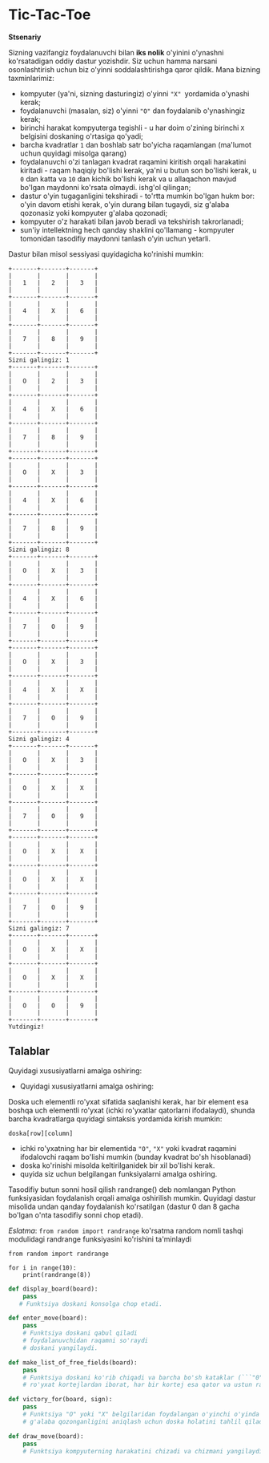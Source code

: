 ﻿
# Tic-Tac-Toe
**Stsenariy**

Sizning vazifangiz foydalanuvchi bilan **iks nolik** o'yinini o'ynashni ko'rsatadigan oddiy dastur yozishdir. Siz uchun hamma narsani osonlashtirish uchun biz o'yinni soddalashtirishga qaror qildik. Mana bizning taxminlarimiz:

- kompyuter (ya'ni, sizning dasturingiz) o'yinni ```"X" ```yordamida o'ynashi kerak;
- foydalanuvchi (masalan, siz) o'yinni ```"O"``` dan foydalanib o'ynashingiz kerak;
- birinchi harakat kompyuterga tegishli - u har doim o'zining birinchi ```X``` belgisini doskaning o'rtasiga qo'yadi;
- barcha kvadratlar ```1``` dan boshlab satr bo'yicha raqamlangan (ma'lumot uchun quyidagi misolga qarang)
- foydalanuvchi o'zi tanlagan kvadrat raqamini kiritish orqali harakatini kiritadi - raqam haqiqiy bo'lishi kerak, ya'ni u butun son bo'lishi kerak, u ```0``` dan katta va ```10``` dan kichik bo'lishi kerak va u allaqachon mavjud bo'lgan maydonni ko'rsata olmaydi. ishg'ol qilingan;
- dastur o'yin tugaganligini tekshiradi - to'rtta mumkin bo'lgan hukm bor: o'yin davom etishi kerak, o'yin durang bilan tugaydi, siz g'alaba qozonasiz yoki kompyuter g'alaba qozonadi;
- kompyuter o'z harakati bilan javob beradi va tekshirish takrorlanadi;
- sun'iy intellektning hech qanday shaklini qo'llamang - kompyuter tomonidan tasodifiy maydonni tanlash o'yin uchun yetarli.

Dastur bilan misol sessiyasi quyidagicha ko'rinishi mumkin:
```
+-------+-------+-------+
|       |       |       |
|   1   |   2   |   3   |
|       |       |       |
+-------+-------+-------+
|       |       |       |
|   4   |   X   |   6   |
|       |       |       |
+-------+-------+-------+
|       |       |       |
|   7   |   8   |   9   |
|       |       |       |
+-------+-------+-------+
Sizni galingiz: 1
+-------+-------+-------+
|       |       |       |
|   O   |   2   |   3   |
|       |       |       |
+-------+-------+-------+
|       |       |       |
|   4   |   X   |   6   |
|       |       |       |
+-------+-------+-------+
|       |       |       |
|   7   |   8   |   9   |
|       |       |       |
+-------+-------+-------+
+-------+-------+-------+
|       |       |       |
|   O   |   X   |   3   |
|       |       |       |
+-------+-------+-------+
|       |       |       |
|   4   |   X   |   6   |
|       |       |       |
+-------+-------+-------+
|       |       |       |
|   7   |   8   |   9   |
|       |       |       |
+-------+-------+-------+
Sizni galingiz: 8
+-------+-------+-------+
|       |       |       |
|   O   |   X   |   3   |
|       |       |       |
+-------+-------+-------+
|       |       |       |
|   4   |   X   |   6   |
|       |       |       |
+-------+-------+-------+
|       |       |       |
|   7   |   O   |   9   |
|       |       |       |
+-------+-------+-------+
+-------+-------+-------+
|       |       |       |
|   O   |   X   |   3   |
|       |       |       |
+-------+-------+-------+
|       |       |       |
|   4   |   X   |   X   |
|       |       |       |
+-------+-------+-------+
|       |       |       |
|   7   |   O   |   9   |
|       |       |       |
+-------+-------+-------+
Sizni galingiz: 4
+-------+-------+-------+
|       |       |       |
|   O   |   X   |   3   |
|       |       |       |
+-------+-------+-------+
|       |       |       |
|   O   |   X   |   X   |
|       |       |       |
+-------+-------+-------+
|       |       |       |
|   7   |   O   |   9   |
|       |       |       |
+-------+-------+-------+
+-------+-------+-------+
|       |       |       |
|   O   |   X   |   X   |
|       |       |       |
+-------+-------+-------+
|       |       |       |
|   O   |   X   |   X   |
|       |       |       |
+-------+-------+-------+
|       |       |       |
|   7   |   O   |   9   |
|       |       |       |
+-------+-------+-------+
Sizni galingiz: 7
+-------+-------+-------+
|       |       |       |
|   O   |   X   |   X   |
|       |       |       |
+-------+-------+-------+
|       |       |       |
|   O   |   X   |   X   |
|       |       |       |
+-------+-------+-------+
|       |       |       |
|   O   |   O   |   9   |
|       |       |       |
+-------+-------+-------+
Yutdingiz!
```

## Talablar

Quyidagi xususiyatlarni amalga oshiring:

- Quyidagi xususiyatlarni amalga oshiring:

Doska uch elementli ro'yxat sifatida saqlanishi kerak, har bir element esa boshqa uch elementli ro'yxat (ichki ro'yxatlar qatorlarni ifodalaydi), shunda barcha kvadratlarga quyidagi sintaksis yordamida kirish mumkin:

```text
doska[row][column]
```

- ichki ro'yxatning har bir elementida ```"O"```, ```"X"``` yoki kvadrat raqamini ifodalovchi raqam bo'lishi mumkin (bunday kvadrat bo'sh hisoblanadi)
- doska ko'rinishi misolda keltirilganidek bir xil bo'lishi kerak.
- quyida siz uchun belgilangan funksiyalarni amalga oshiring.

Tasodifiy butun sonni hosil qilish randrange() deb nomlangan Python funksiyasidan foydalanish orqali amalga oshirilish mumkin. Quyidagi dastur misolida undan qanday foydalanish ko'rsatilgan (dastur 0 dan 8 gacha bo'lgan o'nta tasodifiy sonni chop etadi).

_Eslatma_: ```from random import randrange``` ko'rsatma random nomli tashqi modulidagi randrange funksiyasini ko'rishini ta'minlaydi

```text
from random import randrange
 
for i in range(10):
    print(randrange(8))
```

```python
def display_board(board):
    pass
   # Funktsiya doskani konsolga chop etadi.

def enter_move(board):
    pass
    # Funktsiya doskani qabul qiladi 
    # foydalanuvchidan raqamni so'raydi
    # doskani yangilaydi.

def make_list_of_free_fields(board):
    pass     
    # Funktsiya doskani ko'rib chiqadi va barcha bo'sh kataklar (```"0"``` va ```"X"``` bo'lmagan) ro'yxatini tuzadi;
    # ro'yxat kortejlardan iborat, har bir kortej esa qator va ustun raqamlaridan iborat.

def victory_for(board, sign):
    pass
    # Funktsiya "O" yoki "X" belgilaridan foydalangan o'yinchi o'yinda 
    # g'alaba qozonganligini aniqlash uchun doska holatini tahlil qiladi     

def draw_move(board):
    pass
    # Funktsiya kompyuterning harakatini chizadi va chizmani yangilaydi.
```